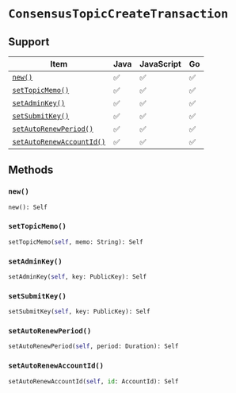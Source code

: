 # `ConsensusTopicCreateTransaction`

## Support

| Item | Java | JavaScript | Go
| - | - | - | - |
| [`new()`](#new) | ✅ | ✅ | ✅
| [`setTopicMemo()`](#setTopicMemo) | ✅ | ✅ | ✅
| [`setAdminKey()`](#setAdminKey) | ✅ | ✅ | ✅
| [`setSubmitKey()`](#setSubmitKey) | ✅ | ✅ | ✅
| [`setAutoRenewPeriod()`](#setAutoRenewPeriod) | ✅ | ✅ | ✅
| [`setAutoRenewAccountId()`](#setAutoRenewAccountId) | ✅ | ✅ | ✅

## Methods

### `new()`

```python
new(): Self
```

### `setTopicMemo()`

```python
setTopicMemo(self, memo: String): Self
```

### `setAdminKey()`

```python
setAdminKey(self, key: PublicKey): Self
```

### `setSubmitKey()`

```python
setSubmitKey(self, key: PublicKey): Self
```

### `setAutoRenewPeriod()`

```python
setAutoRenewPeriod(self, period: Duration): Self
```

### `setAutoRenewAccountId()`

```python
setAutoRenewAccountId(self, id: AccountId): Self
```
